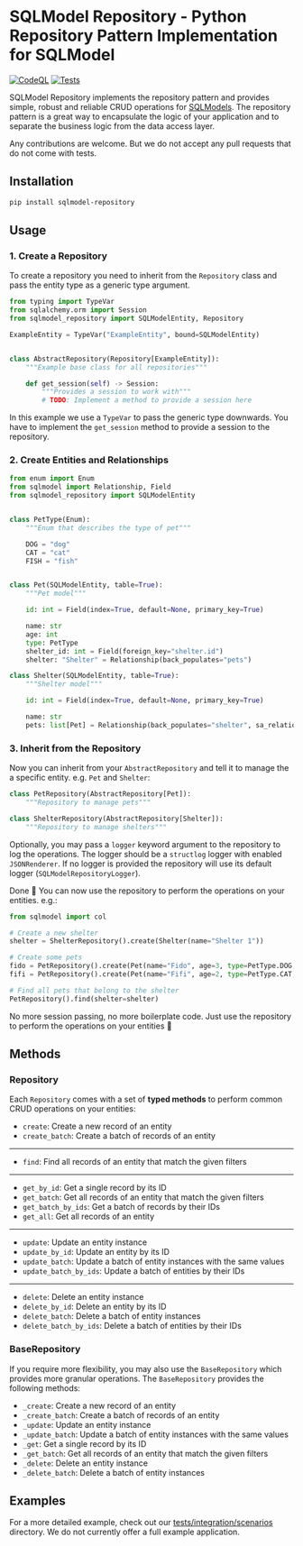# SQLModel Repository - Python Repository Pattern Implementation for SQLModel

[![CodeQL](https://github.com/code-specialist/python-repository/actions/workflows/github-code-scanning/codeql/badge.svg)](https://github.com/code-specialist/python-repository/actions/workflows/github-code-scanning/codeql) [![Tests](https://github.com/code-specialist/python-repository/actions/workflows/test.yaml/badge.svg)](https://github.com/code-specialist/python-repository/actions/workflows/test.yaml)

SQLModel Repository implements the repository pattern and provides simple, robust and reliable CRUD operations for [SQLModels](https://sqlmodel.tiangolo.com/). The repository pattern is a great way to encapsulate the logic of your application and to separate the business logic from the data access layer.

Any contributions are welcome. But we do not accept any pull requests that do not come with tests.

## Installation

```bash
pip install sqlmodel-repository
```

## Usage

### 1. Create a Repository

To create a repository you need to inherit from the `Repository` class and pass the entity type as a generic type argument.

```python
from typing import TypeVar
from sqlalchemy.orm import Session
from sqlmodel_repository import SQLModelEntity, Repository

ExampleEntity = TypeVar("ExampleEntity", bound=SQLModelEntity)


class AbstractRepository(Repository[ExampleEntity]):
    """Example base class for all repositories"""

    def get_session(self) -> Session:
        """Provides a session to work with"""
        # TODO: Implement a method to provide a session here
```

In this example we use a `TypeVar` to pass the generic type downwards. You have to implement the `get_session` method to provide a session to the repository.

### 2. Create Entities and Relationships

```python
from enum import Enum
from sqlmodel import Relationship, Field
from sqlmodel_repository import SQLModelEntity


class PetType(Enum):
    """Enum that describes the type of pet"""

    DOG = "dog"
    CAT = "cat"
    FISH = "fish"


class Pet(SQLModelEntity, table=True):
    """Pet model"""

    id: int = Field(index=True, default=None, primary_key=True)

    name: str
    age: int
    type: PetType
    shelter_id: int = Field(foreign_key="shelter.id")
    shelter: "Shelter" = Relationship(back_populates="pets")

class Shelter(SQLModelEntity, table=True):
    """Shelter model"""

    id: int = Field(index=True, default=None, primary_key=True)

    name: str
    pets: list[Pet] = Relationship(back_populates="shelter", sa_relationship_kwargs={"cascade": "all, delete-orphan"})
```

### 3. Inherit from the Repository

Now you can inherit from your `AbstractRepository` and tell it to manage the a specific entity. e.g. `Pet` and `Shelter`:

```python
class PetRepository(AbstractRepository[Pet]):
    """Repository to manage pets"""

class ShelterRepository(AbstractRepository[Shelter]):
    """Repository to manage shelters"""
```

Optionally, you may pass a `logger` keyword argument to the repository to log the operations. The logger should be a `structlog` logger with enabled `JSONRenderer`. If no logger is provided the repository will use its default logger (`SQLModelRepositoryLogger`).

Done 🚀 You can now use the repository to perform the operations on your entities. e.g.:

```python
from sqlmodel import col

# Create a new shelter
shelter = ShelterRepository().create(Shelter(name="Shelter 1"))

# Create some pets
fido = PetRepository().create(Pet(name="Fido", age=3, type=PetType.DOG, shelter_id=1))
fifi = PetRepository().create(Pet(name="Fifi", age=2, type=PetType.CAT, shelter_id=1))

# Find all pets that belong to the shelter
PetRepository().find(shelter=shelter)
```

No more session passing, no more boilerplate code. Just use the repository to perform the operations on your entities 🎉

## Methods

### Repository

Each `Repository` comes with a set of **typed methods** to perform common CRUD operations on your entities:

- `create`: Create a new record of an entity
- `create_batch`: Create a batch of records of an entity

______________________________________________________________________

- `find`: Find all records of an entity that match the given filters

______________________________________________________________________

- `get_by_id`: Get a single record by its ID
- `get_batch`: Get all records of an entity that match the given filters
- `get_batch_by_ids`: Get a batch of records by their IDs
- `get_all`: Get all records of an entity

______________________________________________________________________

- `update`: Update an entity instance
- `update_by_id`: Update an entity by its ID
- `update_batch`: Update a batch of entity instances with the same values
- `update_batch_by_ids`: Update a batch of entities by their IDs

______________________________________________________________________

- `delete`: Delete an entity instance
- `delete_by_id`: Delete an entity by its ID
- `delete_batch`: Delete a batch of entity instances
- `delete_batch_by_ids`: Delete a batch of entities by their IDs

### BaseRepository

If you require more flexibility, you may also use the `BaseRepository` which provides more granular operations. The `BaseRepository` provides the following methods:

- `_create`: Create a new record of an entity
- `_create_batch`: Create a batch of records of an entity
- `_update`: Update an entity instance
- `_update_batch`: Update a batch of entity instances with the same values
- `_get`: Get a single record by its ID
- `_get_batch`: Get all records of an entity that match the given filters
- `_delete`: Delete an entity instance
- `_delete_batch`: Delete a batch of entity instances

## Examples

For a more detailed example, check out our [tests/integration/scenarios](tests/integration/scenarios) directory. We do not currently offer a full example application.
